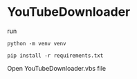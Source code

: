 # YouTubeDownloader

run
```
python -m venv venv

pip install -r requirements.txt
```

Open YouTubeDownloader.vbs file
